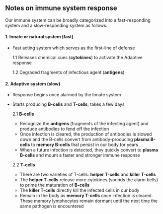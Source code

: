 ## Notes on immune system response

Our immune system can be broadly categorized into a fast-responding system and a slow-responding system as follows:

#### **1. Innate or natural system (fast)**
- Fast acting system which serves as the first-line of defense

    1.1 Releases chemical cues (**cytokines**) to activate the Adaptive response
  
    1.2 Degraded fragments of infectious agent (**antigens**)
    
#### **2. Adaptive system (slow)**
- Response begins once alarmed by the Innate system
- Starts producing **B-cells** and **T-cells**; takes a few days

    2.1 **B-cells**
    - Recognize the **antigens** (fragments of the infecting agent) and produce antibodies to fend off the infection
    - Once infection is cleared, the production of antibodies is slowed down and the B-cells convert from antibody-producing **plasma B-cells** to **memory B-cells** that persist in our body for years
    - When a future infection is detected, they quickly convert to **plasma B-cells** and mount a faster and stronger immune response
    
    2.2 **T-cells**
    - There are two varieties of T-cells: **helper T-cells** and **killer T-cells**
    - The **helper T-cells** release more cytokines (sounds the alarm bells) to prime the maturation of **B-cells**
    - The **killer T-cells** directly kill the infected cells in our body
    - Remain in the body as **memory T-cells** once infection is cleared. These memory lymphocytes remain dormant until the next time the same pathogen is encountered
